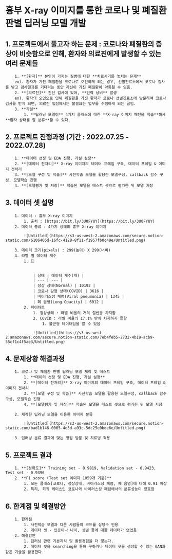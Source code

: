 # 흉부 X-ray 이미지를 통한 코로나 및 폐질환 판별 딥러닝 모델 개발
##    1. 프로젝트에서 풀고자 하는 문제 : **코로나와 폐질환의 증상이 비슷함**으로 인해, 환자와 의료진에게 **발생할 수 있는 여러 문제들**
        1. **[환자]** 본인이 가지는 질병에 대한 **치료시기를 놓치는 문제**
        ex). 환자가 가진 폐질환을 코로나로 오인하게 되는 경우, 선별진료소에서 코로나 검사를 받고 검사결과를 기다리는 동안 자신이 가진 폐질환이 악화될 수 있음.
        2. **[의료진]** 진단 검사에 있어, **인력 낭비** 발생
        ex). 환자의 오인으로 인해 폐질환을 가진 환자가 코로나 선별진료소에 방문하여 코로나 검사를 받게 되면, 의료진 입장에서는 불필요한 업무를 수행하게 되는 꼴임. 
        3. **가설**
            1. **딥러닝 모델이** 4가지 클래스에 대한 **X-ray 이미지 패턴을 학습**해서 **환자 상태를 잘 분류**할 수 있다.
        
##    2. 프로젝트 진행과정 **(기간 : 2022.07.25 - 2022.07.28)**
        1. **데이터 선정 및 EDA 진행, 가설 설정**
        2. **[데이터 전처리]** X-ray 이미지의 데이터 프레임 구축, 데이터 프레임 & 이미지 전처리
        3. **[모델 구성 및 학습]** 사전학습 모델을 활용한 모델구성, callback 함수 구성, 모델학습 진행
        4. **[모델평가 및 저장]** 학습된 모델을 테스트 셋으로 평가한 뒤 모델 저장
    
##    3. 데이터 셋 설명
        1. 데이터 : 흉부 X-ray 이미지
            1. 출처 : [https://bit.ly/3U0FYUY](https://bit.ly/3U0FYUY)
        2. 데이터 종류 : 4가지 상태의 흉부 X-ray 이미지
            
            ![Untitled](https://s3-us-west-2.amazonaws.com/secure.notion-static.com/6106406d-16fc-4128-8f11-f1957fb0c49e/Untitled.png)
            
        3. 데이터 크기(pixels) : 299(높이) X 299(너비)
        4. 라벨 별 데이터 개수
            1. 표
                
                
                | 상태 | 데이터 개수(개) |
                | --- | --- |
                | 정상 상태(Normal) | 10192 |
                | 코로나 감염 상태(COVID) | 3616 |
                | 바이러스성 폐렴(Viral pneumonia) | 1345 |
                | 폐 음영(Lung Opacity) | 6012 |
            2. 파이차트
                1. 정상상태 : 라벨 비율의 거의 절반을 차지함
                2. COVID : 라벨 비율의 17.1% 밖에 차지하지 못함
                    1. 불균형 데이터임을 알 수 있음
                
                ![Untitled](https://s3-us-west-2.amazonaws.com/secure.notion-static.com/7eb4feb5-2732-4b19-acb9-55cf1c4f5ae3/Untitled.png)
                
##    4. 문제상황 해결과정
        1. 코로나 및 폐질환 판별 딥러닝 모델 제작 및 테스트
            1. **데이터 선정 및 EDA 진행, 가설 설정**
            2. **[데이터 전처리]** X-ray 이미지의 데이터 프레임 구축, 데이터 프레임 & 이미지 전처리
            3. **[모델 구성 및 학습]** 사전학습 모델을 활용한 모델구성, callback 함수 구성, 모델학습 진행
            4. **[모델평가 및 저장]** 학습된 모델을 테스트 셋으로 평가한 뒤 모델 저장
            
        2. 제작한 딥러닝 모델을 이용한 이미지 분류
            
            ![Untitled](https://s3-us-west-2.amazonaws.com/secure.notion-static.com/bad1b146-0065-4d3d-a93c-5dc25e0bde6e/Untitled.png)
            
        3. 딥러닝 분류 결과에 맞는 병원 방문 및 치료법 적용
        
##    5. 프로젝트 결과
        1. **[정확도]** Training set - 0.9819, Validation set - 0.9423, Test set - 0.9396
        2. **F1 score (Test set 이미지 1059개 기준)**
            1. 모든 클래스[코로나, 정상상태, 바이러스성 폐렴, 폐 음영]에 대해 0.91 이상
            2. 특히, 희귀 케이스인 코로나와 바이러스성 폐렴에서의 분류성능이 양호함
    
##    6. 한계점 및 해결방안
        1. 한계점
            1. 사전학습 모델과 다른 사람들의 코드를 상당수 인용
            2. 데이터 셋 - 인종이나 나이, 성별 등에 대한 데이터가 없었음
        2. 해결방안
            1. 딥러닝 관련 기본지식 및 활용경험을 더 쌓는다.
            2. 데이터 셋을 searching을 통해 구하거나 데이터 셋을 생성할 수 있는 GAN과 같은 기술을 활용한다.
